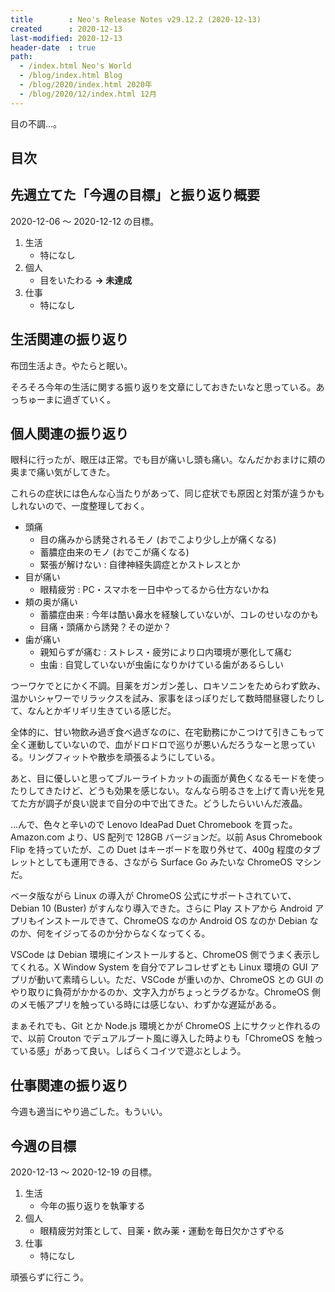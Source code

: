 ```yaml
---
title        : Neo's Release Notes v29.12.2 (2020-12-13)
created      : 2020-12-13
last-modified: 2020-12-13
header-date  : true
path:
  - /index.html Neo's World
  - /blog/index.html Blog
  - /blog/2020/index.html 2020年
  - /blog/2020/12/index.html 12月
---
```


目の不調…。

## 目次

## 先週立てた「今週の目標」と振り返り概要

2020-12-06 〜 2020-12-12 の目標。

1. 生活
    - 特になし
2. 個人
    - 目をいたわる __→ 未達成__
3. 仕事
    - 特になし

## 生活関連の振り返り

布団生活よき。やたらと眠い。

そろそろ今年の生活に関する振り返りを文章にしておきたいなと思っている。あっちゅーまに過ぎていく。

## 個人関連の振り返り

眼科に行ったが、眼圧は正常。でも目が痛いし頭も痛い。なんだかおまけに頬の奥まで痛い気がしてきた。

これらの症状には色んな心当たりがあって、同じ症状でも原因と対策が違うかもしれないので、一度整理しておく。

- 頭痛
  - 目の痛みから誘発されるモノ (おでこより少し上が痛くなる)
  - 蓄膿症由来のモノ (おでこが痛くなる)
  - 緊張が解けない : 自律神経失調症とかストレスとか
- 目が痛い
  - 眼精疲労 : PC・スマホを一日中やってるから仕方ないかね
- 頬の奥が痛い
  - 蓄膿症由来 : 今年は酷い鼻水を経験していないが、コレのせいなのかも
  - 目痛・頭痛から誘発？その逆か？
- 歯が痛い
  - 親知らずが痛む : ストレス・疲労により口内環境が悪化して痛む
  - 虫歯 : 自覚していないが虫歯になりかけている歯があるらしい

つーワケでとにかく不調。目薬をガンガン差し、ロキソニンをためらわず飲み、温かいシャワーでリラックスを試み、家事をほっぽりだして数時間昼寝したりして、なんとかギリギリ生きている感じだ。

全体的に、甘い物飲み過ぎ食べ過ぎなのに、在宅勤務にかこつけて引きこもって全く運動していないので、血がドロドロで巡りが悪いんだろうなーと思っている。リングフィットや散歩を頑張るようにしている。

あと、目に優しいと思ってブルーライトカットの画面が黄色くなるモードを使ったりしてきたけど、どうも効果を感じない。なんなら明るさを上げて青い光を見てた方が調子が良い説まで自分の中で出てきた。どうしたらいいんだ液晶。

…んで、色々と辛いので Lenovo IdeaPad Duet Chromebook を買った。Amazon.com より、US 配列で 128GB バージョンだ。以前 Asus Chromebook Flip を持っていたが、この Duet はキーボードを取り外せて、400g 程度のタブレットとしても運用できる、さながら Surface Go みたいな ChromeOS マシンだ。

ベータ版ながら Linux の導入が ChromeOS 公式にサポートされていて、Debian 10 (Buster) がすんなり導入できた。さらに Play ストアから Android アプリもインストールできて、ChromeOS なのか Android OS なのか Debian なのか、何をイジってるのか分からなくなってくる。

VSCode は Debian 環境にインストールすると、ChromeOS 側でうまく表示してくれる。X Window System を自分でアレコレせずとも Linux 環境の GUI アプリが動いて素晴らしい。ただ、VSCode が重いのか、ChromeOS との GUI のやり取りに負荷がかかるのか、文字入力がちょっとラグるかな。ChromeOS 側のメモ帳アプリを触っている時には感じない、わずかな遅延がある。

まぁそれでも、Git とか Node.js 環境とかが ChromeOS 上にサクッと作れるので、以前 Crouton でデュアルブート風に導入した時よりも「ChromeOS を触っている感」があって良い。しばらくコイツで遊ぶとしよう。

## 仕事関連の振り返り

今週も適当にやり過ごした。もういい。

## 今週の目標

2020-12-13 〜 2020-12-19 の目標。

1. 生活
    - 今年の振り返りを執筆する
2. 個人
    - 眼精疲労対策として、目薬・飲み薬・運動を毎日欠かさずやる
3. 仕事
    - 特になし

頑張らずに行こう。
